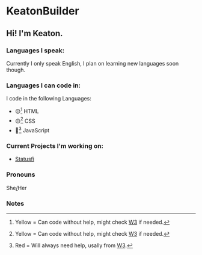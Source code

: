 # KeatonBuilder
## Hi! I'm Keaton.

### Languages I speak:
Currently I only speak English, I plan on learning new languages soon though.

### Languages I can code in:
I code in the following Languages:

- 🟡[^1] HTML
- 🟡[^1] CSS
- 🔴[^2] JavaScript

### Current Projects I'm working on:
- [Statusfi](https://keatonbuilder.github.io/statusfi/about.html)

### Pronouns
She[/](en.pronouns.page/@keatonbuilds)Her

### Notes
[^1]: Yellow = Can code without help, might check [W3](https://www.w3schools.com) if needed.
[^2]: Red = Will always need help, usally from [W3](https://www.w3schools.com).